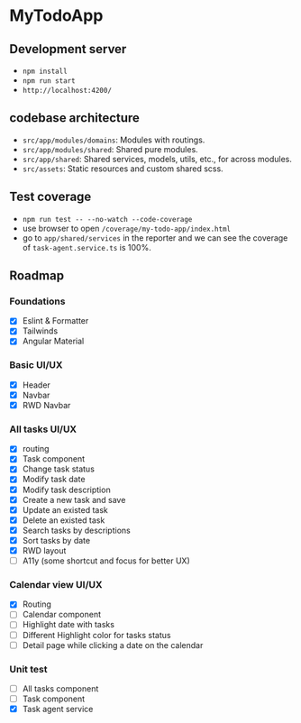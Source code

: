 # MyTodoApp

## Development server

- `npm install`
- `npm run start`
- `http://localhost:4200/`

## codebase architecture

- `src/app/modules/domains`: Modules with routings.
- `src/app/modules/shared`: Shared pure modules.
- `src/app/shared`: Shared services, models, utils, etc., for across modules.
- `src/assets`: Static resources and custom shared scss.

## Test coverage

- `npm run test -- --no-watch --code-coverage`
- use browser to open `/coverage/my-todo-app/index.html`
- go to `app/shared/services` in the reporter and we can see the coverage of `task-agent.service.ts` is 100%.

## Roadmap

### Foundations

- [X] Eslint & Formatter
- [X] Tailwinds
- [X] Angular Material

### Basic UI/UX

- [X] Header
- [X] Navbar
- [X] RWD Navbar

### All tasks UI/UX

- [X] routing
- [X] Task component
- [X] Change task status
- [X] Modify task date
- [X] Modify task description
- [X] Create a new task and save
- [X] Update an existed task
- [X] Delete an existed task
- [X] Search tasks by descriptions
- [X] Sort tasks by date
- [X] RWD layout
- [ ] A11y (some shortcut and focus for better UX)

### Calendar view UI/UX

- [X] Routing
- [ ] Calendar component
- [ ] Highlight date with tasks
- [ ] Different Highlight color for tasks status
- [ ] Detail page while clicking a date on the calendar

### Unit test

- [ ] All tasks component
- [ ] Task component
- [X] Task agent service
